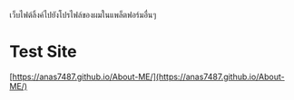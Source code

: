 เว็บไฟต์ลิ้งค์ไปยังโปรไฟล์ของผมในแพล็ตฟอร์มอื่นๆ

# Test Site
[https://anas7487.github.io/About-ME/](https://anas7487.github.io/About-ME/)
